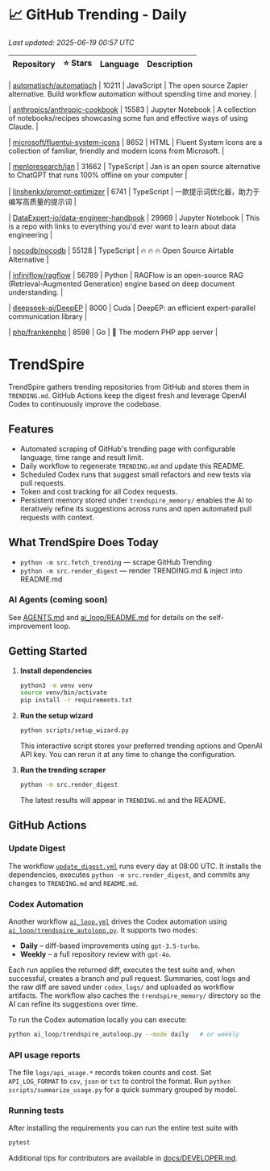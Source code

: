 <!-- TRENDING_START -->
# 📈 GitHub Trending - Daily

_Last updated: 2025-06-19 00:57 UTC_

| Repository | ⭐ Stars | Language | Description |
|------------|--------:|----------|-------------|

| [automatisch/automatisch](https://github.com/automatisch/automatisch) | 10211 | JavaScript | The open source Zapier alternative. Build workflow automation without spending time and money. |

| [anthropics/anthropic-cookbook](https://github.com/anthropics/anthropic-cookbook) | 15583 | Jupyter Notebook | A collection of notebooks/recipes showcasing some fun and effective ways of using Claude. |

| [microsoft/fluentui-system-icons](https://github.com/microsoft/fluentui-system-icons) | 8652 | HTML | Fluent System Icons are a collection of familiar, friendly and modern icons from Microsoft. |

| [menloresearch/jan](https://github.com/menloresearch/jan) | 31662 | TypeScript | Jan is an open source alternative to ChatGPT that runs 100% offline on your computer |

| [linshenkx/prompt-optimizer](https://github.com/linshenkx/prompt-optimizer) | 6741 | TypeScript | 一款提示词优化器，助力于编写高质量的提示词 |

| [DataExpert-io/data-engineer-handbook](https://github.com/DataExpert-io/data-engineer-handbook) | 29969 | Jupyter Notebook | This is a repo with links to everything you'd ever want to learn about data engineering |

| [nocodb/nocodb](https://github.com/nocodb/nocodb) | 55128 | TypeScript | 🔥 🔥 🔥 Open Source Airtable Alternative |

| [infiniflow/ragflow](https://github.com/infiniflow/ragflow) | 56789 | Python | RAGFlow is an open-source RAG (Retrieval-Augmented Generation) engine based on deep document understanding. |

| [deepseek-ai/DeepEP](https://github.com/deepseek-ai/DeepEP) | 8000 | Cuda | DeepEP: an efficient expert-parallel communication library |

| [php/frankenphp](https://github.com/php/frankenphp) | 8598 | Go | 🧟 The modern PHP app server |
<!-- TRENDING_END -->

# TrendSpire

TrendSpire gathers trending repositories from GitHub and stores them in `TRENDING.md`. GitHub Actions keep the digest fresh and leverage OpenAI Codex to continuously improve the codebase.

## Features

- Automated scraping of GitHub's trending page with configurable language, time range and result limit.
- Daily workflow to regenerate `TRENDING.md` and update this README.
- Scheduled Codex runs that suggest small refactors and new tests via pull requests.
- Token and cost tracking for all Codex requests.
- Persistent memory stored under `trendspire_memory/` enables the AI to
  iteratively refine its suggestions across runs and open automated pull
  requests with context.

## What TrendSpire Does Today

- `python -m src.fetch_trending` — scrape GitHub Trending
- `python -m src.render_digest` — render TRENDING.md & inject into README.md

### AI Agents (coming soon)
See [AGENTS.md](./AGENTS.md) and [ai_loop/README.md](./ai_loop/README.md) for details on the self-improvement loop.

## Getting Started

1. **Install dependencies**
   ```bash
   python3 -m venv venv
   source venv/bin/activate
   pip install -r requirements.txt
   ```

2. **Run the setup wizard**
   ```bash
   python scripts/setup_wizard.py
   ```
   This interactive script stores your preferred trending options and OpenAI API key.
   You can rerun it at any time to change the configuration.

3. **Run the trending scraper**
   ```bash
   python -m src.render_digest
   ```
   The latest results will appear in `TRENDING.md` and the README.


## GitHub Actions

### Update Digest

The workflow [`update_digest.yml`](.github/workflows/update_digest.yml) runs every day at 08:00 UTC. It installs the dependencies, executes `python -m src.render_digest`, and commits any changes to `TRENDING.md` and `README.md`.

### Codex Automation

Another workflow [`ai_loop.yml`](.github/workflows/ai_loop.yml) drives the Codex automation using [`ai_loop/trendspire_autoloop.py`](ai_loop/trendspire_autoloop.py). It supports two modes:

- **Daily** – diff-based improvements using `gpt-3.5-turbo`.
- **Weekly** – a full repository review with `gpt-4o`.

Each run applies the returned diff, executes the test suite and, when successful, creates a branch and pull request. Summaries, cost logs and the raw diff are saved under `codex_logs/` and uploaded as workflow artifacts. The workflow also caches the `trendspire_memory/` directory so the AI can refine its suggestions over time.

To run the Codex automation locally you can execute:

```bash
python ai_loop/trendspire_autoloop.py --mode daily   # or weekly
```

### API usage reports

The file `logs/api_usage.*` records token counts and cost. Set `API_LOG_FORMAT`
to `csv`, `json` or `txt` to control the format. Run `python
scripts/summarize_usage.py` for a quick summary grouped by model.

### Running tests

After installing the requirements you can run the entire test suite with

```bash
pytest
```

Additional tips for contributors are available in
[docs/DEVELOPER.md](docs/DEVELOPER.md).
